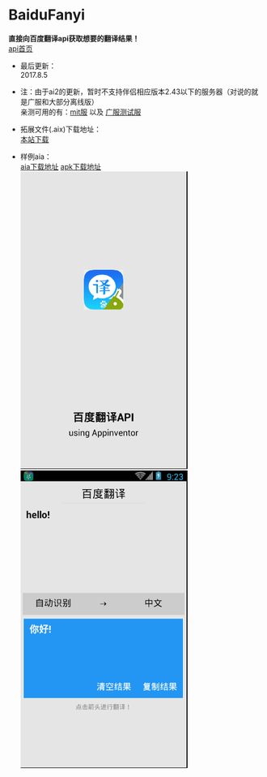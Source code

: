 # BaiduFanyi

**直接向百度翻译api获取想要的翻译结果！**  
[api首页](http://fanyi-api.baidu.com/api/trans/product/desktop?req=developer)  

* 最后更新：  
  2017.8.5  

* 注：由于ai2的更新，暂时不支持伴侣相应版本2.43以下的服务器（对说的就是广服和大部分离线版）  
  亲测可用的有：[mit服](http://ai2.appinventor.mit.edu) 以及 [广服测试服](http://apptest.gzjkw.net)  

* 拓展文件(.aix)下载地址：  
  [本站下载](aix/cn.colintree.aix.Translators.BaiduFanyi.aix)  

* 样例aia：  
  [aia下载地址](https://github.com/ColinTree/aix_colintree_cn/releases/download/BaiduFanyiTest/BaiduFanyiTest.aia)
  [apk下载地址](https://github.com/ColinTree/aix_colintree_cn/releases/download/BaiduFanyiTest/BaiduFanyiTest.apk)  
  ![](img/BaiduFanyi/aiaRuntimeScreenshot1.png) ![](img/BaiduFanyi/aiaRuntimeScreenshot2.png)  
